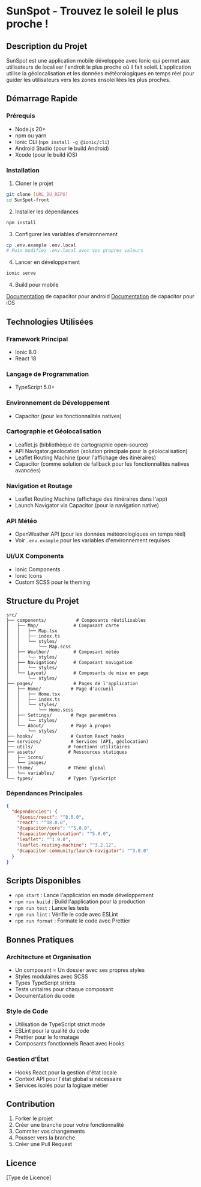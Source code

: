 # SunSpot - Trouvez le soleil le plus proche !

## Description du Projet
SunSpot est une application mobile développée avec Ionic qui permet aux utilisateurs de localiser l'endroit le plus proche où il fait soleil. L'application utilise la géolocalisation et les données météorologiques en temps réel pour guider les utilisateurs vers les zones ensoleillées les plus proches.

## Démarrage Rapide

### Prérequis
- Node.js 20+
- npm ou yarn
- Ionic CLI (`npm install -g @ionic/cli`)
- Android Studio (pour le build Android)
- Xcode (pour le build iOS)

### Installation
1. Cloner le projet
```bash
git clone [URL_DU_REPO]
cd SunSpot-front
```

2. Installer les dépendances
```bash
npm install
```

3. Configurer les variables d'environnement
```bash
cp .env.example .env.local
# Puis modifiez .env.local avec vos propres valeurs
```

4. Lancer en développement
```bash
ionic serve
```

4. Build pour mobile

[Documentation](https://capacitorjs.com/docs/android) de capacitor pour android
[Documentation](https://capacitorjs.com/docs/ios) de capacitor pour iOS


## Technologies Utilisées

### Framework Principal
- Ionic 8.0
- React 18

### Langage de Programmation
- TypeScript 5.0+

### Environnement de Développement
- Capacitor (pour les fonctionnalités natives)

### Cartographie et Géolocalisation
- Leaflet.js (bibliothèque de cartographie open-source)
- API Navigator.geolocation (solution principale pour la géolocalisation)
- Leaflet Routing Machine (pour l'affichage des itinéraires)
- Capacitor (comme solution de fallback pour les fonctionnalités natives avancées)

### Navigation et Routage
- Leaflet Routing Machine (affichage des itinéraires dans l'app)
- Launch Navigator via Capacitor (pour la navigation native)

### API Météo
- OpenWeather API (pour les données météorologiques en temps réel)
- Voir `.env.example` pour les variables d'environnement requises

### UI/UX Components
- Ionic Components
- Ionic Icons
- Custom SCSS pour le theming

## Structure du Projet

```
src/
├── components/           # Composants réutilisables
│   ├── Map/             # Composant carte
│   │   ├── Map.tsx
│   │   ├── index.ts
│   │   └── styles/
│   │       └── Map.scss
│   ├── Weather/         # Composant météo
│   │   └── styles/
│   ├── Navigation/      # Composant navigation
│   │   └── styles/
│   └── Layout/          # Composants de mise en page
│       └── styles/
├── pages/               # Pages de l'application
│   ├── Home/           # Page d'accueil
│   │   ├── Home.tsx
│   │   ├── index.ts
│   │   └── styles/
│   │       └── Home.scss
│   ├── Settings/       # Page paramètres
│   │   └── styles/
│   └── About/          # Page à propos
│       └── styles/
├── hooks/              # Custom React hooks
├── services/           # Services (API, géolocation)
├── utils/             # Fonctions utilitaires
├── assets/            # Ressources statiques
│   ├── icons/
│   └── images/
├── theme/             # Thème global
│   └── variables/
└── types/             # Types TypeScript
```

### Dépendances Principales
```json
{
  "dependencies": {
    "@ionic/react": "^8.0.0",
    "react": "^18.0.0",
    "@capacitor/core": "^5.0.0",
    "@capacitor/geolocation": "^5.0.0",
    "leaflet": "^1.9.0",
    "leaflet-routing-machine": "^3.2.12",
    "@capacitor-community/launch-navigator": "^3.0.0"
  }
}
```

## Scripts Disponibles

- `npm start` : Lance l'application en mode développement
- `npm run build` : Build l'application pour la production
- `npm run test` : Lance les tests
- `npm run lint` : Vérifie le code avec ESLint
- `npm run format` : Formate le code avec Prettier

## Bonnes Pratiques

### Architecture et Organisation
- Un composant = Un dossier avec ses propres styles
- Styles modulaires avec SCSS
- Types TypeScript stricts
- Tests unitaires pour chaque composant
- Documentation du code

### Style de Code
- Utilisation de TypeScript strict mode
- ESLint pour la qualité du code
- Prettier pour le formatage
- Composants fonctionnels React avec Hooks

### Gestion d'État
- Hooks React pour la gestion d'état locale
- Context API pour l'état global si nécessaire
- Services isolés pour la logique métier

## Contribution

1. Forker le projet
2. Créer une branche pour votre fonctionnalité
3. Commiter vos changements
4. Pousser vers la branche
5. Créer une Pull Request

## Licence

[Type de Licence]
